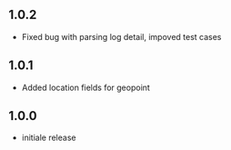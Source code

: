 ## 1.0.2
 - Fixed bug with parsing log detail, impoved test cases
## 1.0.1
 - Added location fields for geopoint
## 1.0.0
 - initiale release

